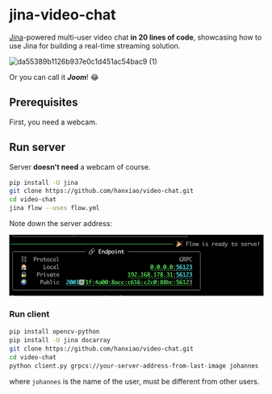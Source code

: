 # jina-video-chat

[Jina](https://github.com/jina-ai/jina)-powered multi-user video chat **in 20 lines of code**, showcasing how to use Jina for building a real-time streaming solution.

![da55389b1126b937e0c1d451ac54bac9 (1)](https://user-images.githubusercontent.com/2041322/185625220-40c1f887-3be4-49df-9318-c49e0fb7365e.gif)


Or you can call it **_Joom_**! 😂


## Prerequisites

First, you need a webcam.


## Run server

Server **doesn't need** a webcam of course.

```bash
pip install -U jina
git clone https://github.com/hanxiao/video-chat.git
cd video-chat
jina flow --uses flow.yml
```

Note down the server address:

![](.github/server.png)

### Run client

```bash
pip install opencv-python
pip install -U jina docarray
git clone https://github.com/hanxiao/video-chat.git
cd video-chat
python client.py grpcs://your-server-address-from-last-image johannes
```

where `johannes` is the name of the user, must be different from other users.
